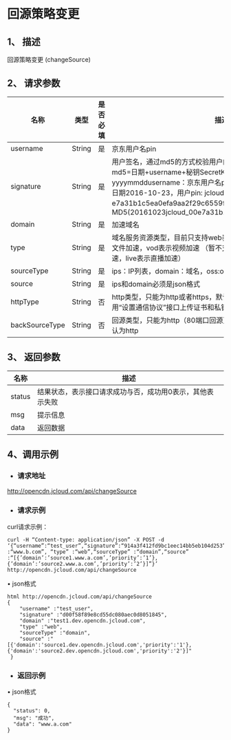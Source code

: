 # **回源策略变更**

## **1、 描述**

回源策略变更 (changeSource)

## **2、 请求参数**

| **名称**       | **类型** | **是否必填** | **描述**                                                     |
| -------------- | -------- | ------------ | ------------------------------------------------------------ |
| username       | String   | 是           | 京东用户名pin                                                |
| signature      | String   | 是           | 用户签名，通过md5的方式校验用户的身份信息，保障信息安全。  md5=日期+username+秘钥SecretKey日期：格式为 yyyymmddusername：京东用户名pin秘钥：双方约定示例：比如当前日期2016-10-23，用户pin: jcloud_00 ,用户秘钥SecretKey   ：e7a31b1c5ea0efa9aa2f29c6559f7d61那签名为MD5(20161023jcloud_00e7a31b1c5ea0efa9aa2f29c6559f7d61) |
| domain         | String   | 是           | 加速域名                                                     |
| type           | String   | 是           | 域名服务资源类型，目前只支持web表示   静态小文件，download表示大文件加速，vod表示视频加速   （暂不支持类型：dynamic表示动态加速，live表示直播加速） |
| sourceType     | String   | 是           | ips：IP列表，domain：域名，oss:oss回源                       |
| source         | String   | 是           | ips和domain必须是json格式                                    |
| httpType       | String   | 否           | http类型，只能为http或者https，默认为http。当设为https时，需要调用“设置通信协议”接口上传证书和私钥 |
| backSourceType | String   | 否           | 回源类型，只能为http（80端口回源）或者https（443端口回源），默认为http |

 

## **3、 返回参数**

| **名称** | **描述**                                                  |
| -------- | --------------------------------------------------------- |
| status   | 结果状态，表示接口请求成功与否，成功用0表示，其他表示失败 |
| msg      | 提示信息                                                  |
| data     | 返回数据                                                  |

 

## **4、调用示例**

- ### **请求地址**

http://opencdn.jcloud.com/api/changeSource

- ### **请求示例**

curl请求示例： 

```
curl -H “Content-type: application/json” -X POST -d ‘{“username”:“test_user”,“signature”:“914a3f412fd9bc1eec14bb5eb104d253”,“domain” :“www.b.com”, “type” :“web”,“sourceType” :“domain”,“source” :“[{’domain’:’source1.www.a.com’,’priority’:’1’},{’domain’:’source2.www.a.com’,’priority’:’2’}]”}’ http://opencdn.jcloud.com/api/changeSource
```

•        json格式

```
html http://opencdn.jcloud.com/api/changeSource
{
    "username" :"test_user",
    "signature" :"d00f58f89e8cd55dc080aec0d8051845",
    "domain" :"test1.dev.opencdn.jcloud.com",
    "type" :"web",
    "sourceType" :"domain",
    "source" :"[{'domain':'source1.dev.opencdn.jcloud.com','priority':'1'},{'domain':'source2.dev.opencdn.jcloud.com','priority':'2'}]"
 }
```

- ### **返回示例**

•        json格式

```
{
  "status": 0,
  "msg": "成功",
  "data": "www.a.com"
}
```

 
